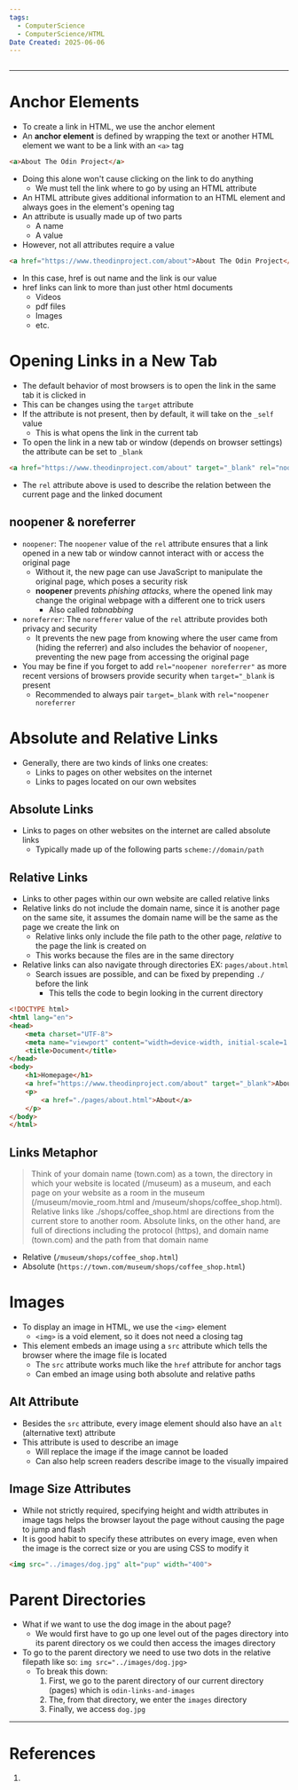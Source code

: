 ```yaml
---
tags:
  - ComputerScience
  - ComputerScience/HTML
Date Created: 2025-06-06
---
```

```table-of-contents
```
---
# Anchor Elements
- To create a link in HTML, we use the anchor element
- An **anchor element** is defined by wrapping the text or another HTML element we want to be a link with an `<a>` tag
```html
<a>About The Odin Project</a>
```
- Doing this alone won't cause clicking on the link to do anything
	- We must tell the link where to go by using an HTML attribute
- An HTML attribute gives additional information to an HTML element and always goes in the element's opening tag
- An attribute is usually made up of two parts
	- A name
	- A value
- However, not all attributes require a value
```html
<a href="https://www.theodinproject.com/about">About The Odin Project</a>
```
- In this case, href is out name and the link is our value
- href links can link to more than just other html documents
	- Videos
	- pdf files
	- Images
	- etc.

# Opening Links in a New Tab
- The default behavior of most browsers is to open the link in the same tab it is clicked in
- This can be changes using the `target` attribute
- If the attribute is not present, then by default,  it will take on the `_self` value
	- This is what opens the link in the current tab
- To open the link in a new tab or window (depends on browser settings) the attribute can be set to `_blank`
```html
<a href="https://www.theodinproject.com/about" target="_blank" rel="noopener noreferrer">About The Odin Project</a>
```
- The `rel` attribute above is used to describe the relation between the current page and the linked document
## noopener & noreferrer
- `noopener`: The `noopener` value of the `rel` attribute ensures that a link opened in a new tab or window cannot interact with or access the original page
	- Without it, the new page can use JavaScript to manipulate the original page, which poses a security risk
	- **noopener** prevents _phishing attacks_, where the opened link may change the original webpage with a different one to trick users
		- Also called _tabnabbing_
- `noreferrer`: The `norefferer` value of the `rel` attribute provides both privacy and security
	- It prevents the new page from knowing where the user came from (hiding the referrer) and also includes the behavior of `noopener`, preventing the new page from accessing the original page
- You may be fine if you forget to add `rel="noopener noreferrer"` as more recent versions of browsers provide security when `target="_blank` is present
	- Recommended to always pair `target=_blank` with `rel="noopener noreferrer`

# Absolute and Relative Links
- Generally, there are two kinds of links one creates:
	- Links to pages on other websites on the internet
	- Links to pages located on our own websites
## Absolute Links
- Links to pages on other websites on the internet are called absolute links
	- Typically made up of the following parts `scheme://domain/path`
## Relative Links
- Links to other pages within our own website are called relative links
- Relative links do not include the domain name, since it is another page on the same site, it assumes the domain name will be the same as the page we create the link on
	- Relative links only include the file path to the other page, _relative_ to the page the link is created on
	- This works because the files are in the same directory
- Relative links can also navigate through directories EX: `pages/about.html`
	- Search issues are possible, and can be fixed by prepending `./` before the link
		- This tells the code to begin looking in the current directory
```html
<!DOCTYPE html>
<html lang="en">
<head>
    <meta charset="UTF-8">
    <meta name="viewport" content="width=device-width, initial-scale=1.0">
    <title>Document</title>
</head>
<body>
    <h1>Homepage</h1>
    <a href="https://www.theodinproject.com/about" target="_blank">About The Odin Project</a>
    <p>
        <a href="./pages/about.html">About</a>
    </p>
</body>
</html>
```
## Links Metaphor
>Think of your domain name (town.com) as a town, the directory in which your website is located (/museum) as a museum, and each page on your website as a room in the museum (/museum/movie_room.html and /museum/shops/coffee_shop.html). Relative links like ./shops/coffee_shop.html are directions from the current store to another room. Absolute links, on the other hand, are full of directions including the protocol (https), and domain name (town.com) and the path from that domain name
- Relative (`/museum/shops/coffee_shop.html`)
- Absolute (`https://town.com/museum/shops/coffee_shop.html`)

# Images
- To display an image in HTML, we use the `<img>` element
	- `<img>` is a void element, so it does not need a closing tag
- This element embeds an image using a `src` attribute which tells the browser where the image file is located
	- The `src` attribute works much like the `href` attribute for anchor tags
	- Can embed an image using both absolute and relative paths
## Alt Attribute
- Besides the `src` attribute, every image element should also have an `alt` (alternative text) attribute
- This attribute is used to describe an image
	- Will replace the image if the image cannot be loaded
	- Can also help screen readers describe image to the visually impaired
## Image Size Attributes
- While not strictly required, specifying height and width attributes in image tags helps the browser layout the page without causing the page to jump and flash
- It is good habit to specify these attributes on every image, even when the image is the correct size or you are using CSS to modify it
```html
<img src="../images/dog.jpg" alt="pup" width="400">
```

# Parent Directories
- What if we want to use the dog image in the about page?
	- We would first have to go up one level out of the pages directory into its parent directory os we could then access the images directory
- To go to the parent directory we need to use two dots in the relative filepath like so: `img src="../images/dog.jpg>`
	- To break this down:
		1. First, we go to the parent directory of our current directory (pages) which is `odin-links-and-images`
		2. The, from that directory, we enter the `images` directory
		3. Finally, we access `dog.jpg`
---
# References
1. 